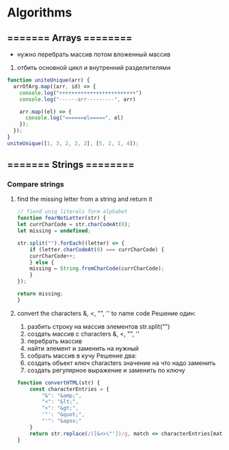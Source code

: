 # Algorithms

## ======= Arrays ========

- нужно перебрать массив потом вложенный массив

1. отбить основной цикл и внутренний разделителями

```javascript
function uniteUnique(arr) {
  arrOfArg.map((arr, id) => {
    console.log("+++++++++++++++++++++++++")
    console.log("------arr---------", arr)

    arr.map((el) => {
      console.log("======el=====", el)
    });
  });
}
uniteUnique([1, 3, 2, 2, 2], [5, 2, 1, 4]);
```

## ======= Strings ========

### Compare strings

1. find the missing letter from a string and return it

    ```javascript
    // fiend uniq literals form alphabet
    function fearNotLetter(str) {
    let currCharCode = str.charCodeAt(0);
    let missing = undefined;

    str.split("").forEach((letter) => {
        if (letter.charCodeAt(0) === currCharCode) {
        currCharCode++;
        } else {
        missing = String.fromCharCode(currCharCode);
        }
    });

    return missing;
    }
    ```

2. convert the characters &, <, "", '' to name code
    Решение один:
    1. разбить строку на массив элементов str.split("")
    2. создать массив с characters &, <, "", ''
    3. перебрать массив
    4. найти элемент и заменить на нужный
    5. собрать массив в кучу
    Решение два:
    6. создать объект ключ characters значение на что надо заменить
    7. создать регулярное выражение и заменить по ключу

    ```javascript
    function convertHTML(str) {
        const characterEntries = {
            "&": "&amp;",
            "<": "&lt;",
            ">": "&gt;",
            '"': "&quot;",
            "'": "&apos;"
        }
        return str.replace(/([&<>\"'])/g, match => characterEntries[match]);
    }
    ```
